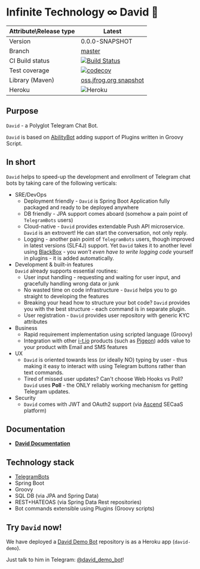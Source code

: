 # Infinite Technology ∞ David 🤖

|Attribute\Release type|Latest|
|----------------------|------|
|Version|0.0.0-SNAPSHOT|
|Branch|[master](https://github.com/INFINITE-TECHNOLOGY/DAVID)|
|CI Build status|[![Build Status](https://travis-ci.com/INFINITE-TECHNOLOGY/DAVID.svg?branch=master)](https://travis-ci.com/INFINITE-TECHNOLOGY/DAVID)|
|Test coverage|[![codecov](https://codecov.io/gh/INFINITE-TECHNOLOGY/DAVID/branch/master/graphs/badge.svg)](https://codecov.io/gh/INFINITE-TECHNOLOGY/DAVID/branch/master/graphs)|
|Library (Maven)|[oss.jfrog.org snapshot](https://oss.jfrog.org/artifactory/webapp/#/artifacts/browse/tree/General/oss-snapshot-local/io/infinite/david/0.0.1-SNAPSHOT)|
|Heroku|![Heroku](https://heroku-badge.herokuapp.com/?app=david-demo&root=/david/unsecured)|

## Purpose

`David` - a Polyglot Telegram Chat Bot.

`David` is based on [AbilityBot](https://github.com/rubenlagus/TelegramBots) adding support of Plugins written in Groovy Script.

## In short

`David` helps to speed-up the development and enrollment of Telegram chat bots by taking care of the following verticals:

- SRE/DevOps
  - Deployment friendly - `David` is Spring Boot Application fully packaged and ready to be deployed anywhere
  - DB friendly - JPA support comes aboard (somehow a pain point of `TelegramBots` users)
  - Cloud-native - `David` provides extendable Push API microservice. `David` is an extrovert! He can start the conversation, not only reply.
  - Logging - another pain point of `TelegramBots` users, though improved in latest versions (SLF4J) support. Yet `David` takes it to another level using [BlackBox](https://github.com/INFINITE-TECHNOLOGY/BLACKBOX) - you *won't even have to write logging code* yourself in plugins - it is added automatically.
- Development & built-in features\
    `David` already supports essential routines: 
  - User input handling - requesting and waiting for user input, and gracefully handling wrong data or junk
  - No wasted time on code infrastructure - `David` helps you to go straight to developing the features
  - Breaking your head how to structure your bot code? `David` provides you with the best structure - each command is in separate plugin.
  - User registration - `David` provides user repository with generic KYC attributes
- Business
  - Rapid requirement implementation using scripted language (Groovy)
  - Integration with other [i-t.io](https://i-t.io) products (such as [Pigeon](https://github.com/INFINITE-TECHNOLOGY/PIGEON)) adds value to your product with Email and SMS features
- UX
  - `David` is oriented towards less (or ideally NO) typing by user - thus making it easy to interact with using Telegram buttons rather than text commands.
  - Tired of missed user updates? Can't choose Web Hooks vs Poll? `David` uses **Poll** - the ONLY reliably working mechanism for getting Telegram updates.
- Security
  - `David` comes with JWT and OAuth2 support (via [Ascend](https://github.com/INFINITE-TECHNOLOGY/ASCEND) SECaaS platform)

## Documentation

* [**David Documentation**](https://github.com/INFINITE-TECHNOLOGY/DAVID/wiki)

## Technology stack

* [TelegramBots](https://github.com/rubenlagus/TelegramBots)
* Spring Boot
* Groovy
* SQL DB (via JPA and Spring Data)
* REST+HATEOAS (via Spring Data Rest repositories)
* Bot commands extensible using Plugins (Groovy scripts)

## Try `David` now!

We have deployed a [David Demo Bot](https://github.com/INFINITE-TECHNOLOGY/DAVID_DEMO_PLUGINS) repository is as a Heroku app (`david-demo`).

Just talk to him in Telegram: [@david_demo_bot](https://web.telegram.org/#/im?p=@david_demo_bot)!